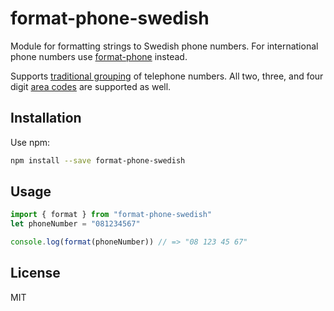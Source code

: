 # format-phone-swedish

Module for formatting strings to Swedish phone numbers. For international phone
numbers use [format-phone](https://www.npmjs.com/package/format-phone) instead.

Supports [traditional grouping](https://sv.wikipedia.org/wiki/Telefonnummer#Sverige)
of telephone numbers. All two, three, and four digit [area codes](https://sv.wikipedia.org/wiki/Lista_%C3%B6ver_svenska_riktnummer)
are supported as well.

## Installation

Use npm:

```bash
npm install --save format-phone-swedish
```

## Usage

```js
import { format } from "format-phone-swedish"
let phoneNumber = "081234567"

console.log(format(phoneNumber)) // => "08 123 45 67"
```

## License

MIT

